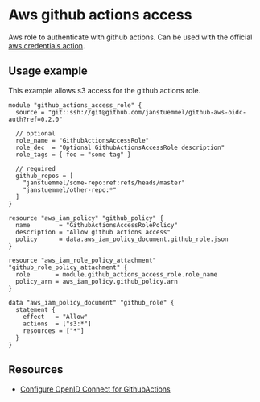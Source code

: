 # Aws github actions access

Aws role to authenticate with github actions. Can be used with the official [aws credentials action](https://github.com/aws-actions/configure-aws-credentials).

## Usage example

This example allows s3 access for the github actions role.

```hcl
module "github_actions_access_role" {
  source = "git::ssh://git@github.com/janstuemmel/github-aws-oidc-auth?ref=0.2.0"

  // optional
  role_name = "GithubActionsAccessRole"
  role_dec  = "Optional GithubActionsAccessRole description" 
  role_tags = { foo = "some tag" }
 
  // required
  github_repos = [
    "janstuemmel/some-repo:ref:refs/heads/master"
    "janstuemmel/other-repo:*"
  ]
}

resource "aws_iam_policy" "github_policy" {
  name        = "GithubActionsAccessRolePolicy"
  description = "Allow github actions access"
  policy      = data.aws_iam_policy_document.github_role.json
}

resource "aws_iam_role_policy_attachment" "github_role_policy_attachment" {
  role       = module.github_actions_access_role.role_name
  policy_arn = aws_iam_policy.github_policy.arn
}

data "aws_iam_policy_document" "github_role" {
  statement {
    effect   = "Allow"
    actions  = ["s3:*"]
    resources = ["*"]
  }
}
```

## Resources
* [Configure OpenID Connect for GithubActions](https://docs.github.com/en/actions/deployment/security-hardening-your-deployments/configuring-openid-connect-in-amazon-web-services)